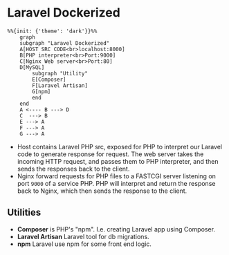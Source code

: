 
# Laravel Dockerized

```mermaid
%%{init: {'theme': 'dark'}}%%
    graph
    subgraph "Laravel Dockerized"
    A[HOST SRC CODE<br>localhost:8000]
    B[PHP interpreter<br>Port:9000]
    C[Nginx Web server<br>Port:80]
    D[MySQL]
        subgraph "Utility"
        E[Composer]
        F[Laravel Artisan]
        G[npm]
        end
    end
    A <---- B ---> D 
    C  ---> B
    E ---> A
    F ---> A
    G ---> A
```

- Host contains Laravel PHP src, exposed for PHP to interpret our Laravel code to generate response for request. The web server takes the incoming HTTP request, and passes them to PHP interpreter, and then sends the responses back to the client.
- Nginx forward requests for PHP files to a FASTCGI server listening on port `9000` of a service PHP. PHP will interpret and return the response back to Nginx, which then sends the response to the client.

## Utilities

- **Composer** is PHP's "npm". I.e. creating Laravel app using Composer.
- **Laravel Artisan** Laravel tool for db migrations.
- **npm** Laravel use npm for some front end logic.
